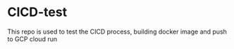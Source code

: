 # CICD-test
This repo is used to test the CICD process, building docker image and push to GCP cloud run
